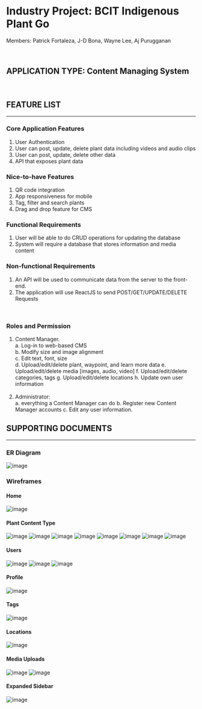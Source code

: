 # Industry Project: BCIT Indigenous Plant Go

Members: Patrick Fortaleza, J-D Bona, Wayne Lee, Aj Purugganan

<br>

## APPLICATION TYPE: Content Managing System

<br>

## FEATURE LIST

---

### Core Application Features

1. User Authentication
2. User can post, update, delete plant data including videos and audio clips
3. User can post, update, delete other data
4. API that exposes plant data

### Nice-to-have Features

1. QR code integration
2. App responsiveness for mobile
3. Tag, filter and search plants
4. Drag and drop feature for CMS

### Functional Requirements

1. User will be able to do CRUD operations for updating the database
2. System will require a database that stores information and media content

### Non-functional Requirements

1. An API will be used to communicate data from the server to the front-end.
2. The application will use ReactJS to send POST/GET/UPDATE/DELETE Requests

<br>

### Roles and Permission

1. Content Manager.<br>
   a. Log-in to web-based CMS <br>
   b. Modify size and image alignment <br>
   c. Edit text, font, size <br>
   d. Upload/edit/delete plant, waypoint, and learn more data
   e. Upload/edit/delete media [images, audio, video]
   f. Upload/edit/delete categories, tags
   g. Upload/edit/delete locations
   h. Update own user information <br>
   <br>
2. Administrator:<br>
   a. everything a Content Manager can do
   b. Register new Content Manager accounts
   c. Edit any user information.

## SUPPORTING DOCUMENTS

---

### ER Diagram

![image](/planning/database/ERD/ERDv2.png)

### Wireframes

#### Home

![image](/planning/client/wireframes/DASHBOARDHOME.png)

#### Plant Content Type

![image](/planning/client/wireframes/PLANTS1.png)
![image](/planning/client/wireframes/PLANTS2.png)
![image](/planning/client/wireframes/PLANTS3.png)
![image](/planning/client/wireframes/PLANTS4.png)
![image](/planning/client/wireframes/PLANTS5.png)
![image](/planning/client/wireframes/PLANTS6.png)
![image](/planning/client/wireframes/PLANTS7.png)
![image](/planning/client/wireframes/PLANTS8.png)

#### Users

![image](/planning/client/wireframes/USERS1.png)
![image](/planning/client/wireframes/USERS2.png)
![image](/planning/client/wireframes/USERS3.png)

#### Profile

![image](/planning/client/wireframes/PROFILE.png)

#### Tags

![image](/planning/client/wireframes/TAGS.png)

#### Locations

![image](/planning/client/wireframes/LOCATIONS.png)

#### Media Uploads

![image](/planning/client/wireframes/MEDIA1.png)
![image](/planning/client/wireframes/MEDIA2.png)

#### Expanded Sidebar

![image](/planning/client/wireframes/SIDEBAR.png)
